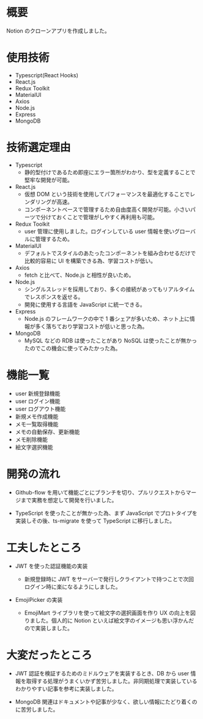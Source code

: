 # 概要

Notion のクローンアプリを作成しました。

# 使用技術

- Typescript(React Hooks)
- React.js
- Redux Toolkit
- MaterialUI
- Axios
- Node.js
- Express
- MongoDB

# 技術選定理由

- Typescript
  - 静的型付けであるため即座にエラー箇所がわかり、型を定義することで堅牢な開発が可能。
- React.js
  - 仮想 DOM という技術を使用してパフォーマンスを最適化することでレンダリングが高速。
  - コンポーネントベースで管理するため自由度高く開発が可能。小さいパーツで分けておくことで管理がしやすく再利用も可能。
- Redux Toolkit
  - user 管理に使用しました。ログインしている user 情報を使いグローバルに管理するため。
- MaterialUI
  - デフォルトでスタイルのあたったコンポーネントを組み合わせるだけで比較的容易に UI を構築できる為、学習コストが低い。
- Axios
  - fetch と比べて、Node.js と相性が良いため。
- Node.js
  - シングルスレッドを採用しており、多くの接続があってもリアルタイムでレスポンスを返せる。
  - 開発に使用する言語を JavaScript に統一できる。
- Express
  - Node.js のフレームワークの中で 1 番シェアが多いため、ネット上に情報が多く落ちており学習コストが低いと思った為。
- MongoDB
  - MySQL などの RDB は使ったことがあり NoSQL は使ったことが無かったのでこの機会に使ってみたかった為。

# 機能一覧

- user 新規登録機能
- user ログイン機能
- user ログアウト機能
- 新規メモ作成機能
- メモ一覧取得機能
- メモの自動保存、更新機能
- メモ削除機能
- 絵文字選択機能

# 開発の流れ

- Github-flow を用いて機能ごとにブランチを切り、プルリクエストからマージまで実務を想定して開発を行いました。

- TypeScript を使ったことが無かった為、まず JavaScript でプロトタイプを実装しその後、ts-migrate を使って TypeScript に移行しました。

# 工夫したところ

- JWT を使った認証機能の実装

  - 新規登録時に JWT をサーバーで発行しクライアントで持つことで次回ログイン時に楽になるようにしました。

- EmojiPicker の実装
  - EmojiMart ライブラリを使って絵文字の選択画面を作り UX の向上を図りました。個人的に Notion といえば絵文字のイメージも思い浮かんだので実装しました。

# 大変だったところ

- JWT 認証を検証するためのミドルウェアを実装するとき、DB から user 情報を取得する処理がうまくいかず苦労しました。非同期処理で実装しているわかりやすい記事を参考に実装しました。

- MongoDB 関連はドキュメントや記事が少なく、欲しい情報にたどり着くのに苦労しました。
